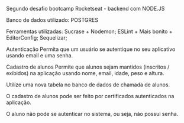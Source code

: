 Segundo desafio bootcamp Rocketseat - backend com NODE.JS

Banco de dados utilizado: POSTGRES

Ferramentas utilizadas: Sucrase + Nodemon; ESLint + Mais bonito + EditorConfig; Sequelizar;

Autenticação Permita que um usuário se autentique no seu aplicativo usando email e uma senha.

Cadastro de alunos Permite que alunos sejam mantidos (inscritos / exibidos) na aplicação usando nome, email, idade, peso e altura.

Utilize uma nova tabela no banco de dados de chamada de alunos.

O cadastro de alunos pode ser feito por certificados autenticados na aplicação.

O aluno não pode se autenticar no sistema, ou seja, não possui senha.
